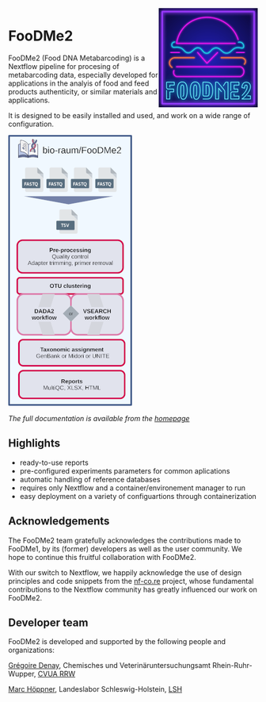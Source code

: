 <img align="right" width="200" height="200" src="docs/img/pipelinelogo.png">

# FooDMe2

FooDMe2 (Food DNA Metabarcoding) is a Nextflow pipeline for procesing of metabarcoding data, especially developed for 
applications in the analyis of food and feed products authenticity, or similar materials and applications.

It is designed to be easily installed and used, and work on a wide range of configuration.

![schema](docs/img/Foodme2_schema_v3.png)

*The full documentation is available from the [homepage](https://bio-raum.github.io/FooDMe2/latest)*

## Highlights

- ready-to-use reports
- pre-configured experiments parameters for common aplications
- automatic handling of reference databases
- requires only Nextflow and a container/environement manager to run
- easy deployment on a variety of configuartions through containerization

## Acknowledgements

The FooDMe2 team gratefully acknowledges the contributions made to FooDMe1, by its (former) developers as well as the user community. We hope to continue this fruitful collaboration with FooDMe2. 

With our switch to Nextflow, we happily acknowledge the use of design principles and code snippets from the [nf-co.re](https://nf-co.re/) project, whose fundamental contributions to the Nextflow community has greatly influenced our work on FooDMe2. 

## Developer team

FooDMe2 is developed and supported by the following people and organizations:

[Grégoire Denay](https://github.com/gregdenay), Chemisches und Veterinäruntersuchungsamt Rhein-Ruhr-Wupper, [CVUA RRW](https://www.cvua-rrw.de/)

[Marc Höppner](https://github.com/marchoeppner), Landeslabor Schleswig-Holstein, [LSH](https://www.schleswig-holstein.de/DE/landesregierung/ministerien-behoerden/LLABOR)
